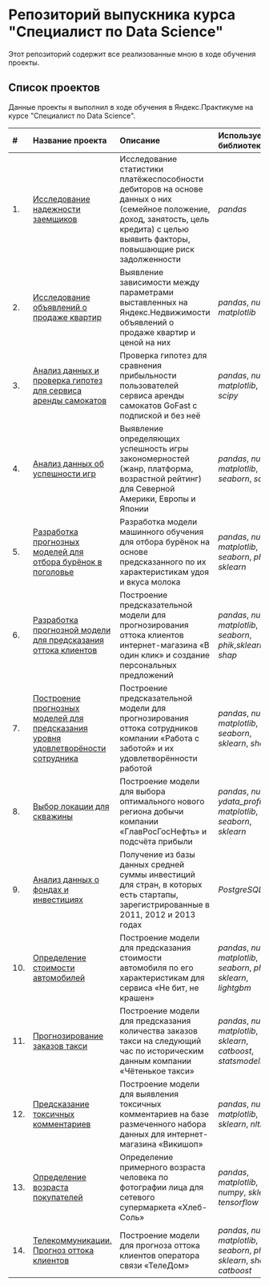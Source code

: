 # Репозиторий выпускника курса "Специалист по Data Science"

Этот репозиторий содержит все реализованные мною в ходе обучения проекты.

## Список проектов

Данные проекты я выполнил в ходе обучения в Яндекс.Практикуме на курсе "Специалист по Data Science".

| #    | Название проекта                                                                               | Описание | Используемые библиотеки | 
| :----|:-----------------------------------------------------------------------------------------------| :------- | :---------------------- | 
| 1.   | [Исследование надежности заемщиков](01%20Borrowers%20reliability) | Исследование статистики платёжеспособности дебиторов на основе данных о них (семейное положение, доход, занятость, цель кредита) с целью выявить факторы, повышающие риск задолженности | *pandas* | 
| 2.   | [Исследование объявлений о продаже квартир](02%20Apartment%20sale%20advertisements)                                         | Выявление зависимости между параметрами выставленных на Яндекс.Недвижимости объявлений о продаже квартир и ценой на них | *pandas*, *numpy*, *matplotlib* |
| 3.   | [Анализ данных и проверка гипотез для сервиса аренды самокатов](03%20Scooter%20rental%20service)                     | Проверка гипотез для сравнения прибыльности пользователей сервиса аренды самокатов GoFast с подпиской и без неё | *pandas*, *numpy*, *matplotlib*, *scipy* |
| 4.   | [Анализ данных об успешности игр](04%20Console%20games)                                                   | Выявление определяющих успешность игры закономерностей (жанр, платформа, возрастной рейтинг) для Северной Америки, Европы и Японии | *pandas*, *numpy*, *matplotlib*, *seaborn*, *scipy* |
| 5.   | [Разработка прогнозных моделей для отбора бурёнок в поголовье ](05%20Cow%20selection)                     | Разработка модели машинного обучения для отбора бурёнок на основе предсказанного по их характеристикам удоя и вкуса молока | *pandas*, *numpy*, *matplotlib*, *seaborn*, *phik*, *sklearn*  |
| 6.   | [Разработка прогнозной модели для предсказания оттока клиентов](06%20Customer%20purchasing%20activity)                     | Построение предсказательной модели для прогнозирования оттока клиентов интернет-магазина «В один клик» и создание персональных предложений | *pandas*, *numpy*,  *matplotlib*, *seaborn*, *phik*,*sklearn*, *shap* |
| 7.   | [Построение прогнозных моделей для предсказания уровня удовлетворёности сотрудника](07%20Employee%20satisfaction%20level) | Построение предсказательной модели для прогнозирования оттока сотрудников компании «Работа с заботой» и их удовлетворённости работой | *pandas*, *numpy*, *matplotlib*, *seaborn*, *sklearn*, *shap* |
| 8.   | [Выбор локации для скважины](08%20Oil%20well%20profitability)                                                        | Построение модели для выбора оптимального нового региона добычи компании «ГлавРосГосНефть» и подсчёта прибыли | *pandas*, *numpy*, *ydata_profiling*, *matplotlib*, *seaborn*, *sklearn* |
| 9.   | [Анализ данных о фондах и инвестициях](09%20Country%20investitions%20SQL%20table)                                              | Получение из базы данных средней суммы инвестиций для стран, в которых есть стартапы, зарегистрированные в 2011, 2012 и 2013 годах | *PostgreSQL* |
| 10.  | [Определение стоимости автомобилей](10%20Car%20cost)                                                | Построение модели для предсказания стоимости автомобиля по его характеристикам для сервиса «Не бит, не крашен» | *pandas*, *numpy*, *matplotlib*, *seaborn*, *phik*, *sklearn*, *lightgbm* |
| 11.  | [Прогнозирование заказов такси](11%20Taxi%20order)                                                    | Построение модели для предсказания количества заказов такси на следующий час по историческим данным компании «Чётенькое такси»| *pandas*, *numpy*, *matplotlib*, *sklearn*, *catboost*, *statsmodels* |
| 12.  | [Предсказание токсичных комментариев](12%20Toxic%20comments)                                              | Построение модели для выявления токсичных комментариев на базе размеченного набора данных для интернет-магазина «Викишоп»| *pandas*, *numpy*, *matplotlib*, *sklearn*, *nltk* |
| 13.  | [Определение возраста покупателей](13%20Computer%20vision%20customers%20age)                                                 | Определение примерного возраста человека по фотографии лица для сетевого супермаркета «Хлеб-Соль»| *pandas*, *matplotlib*, *numpy*, *sklearn*, *tensorflow* |
| 14.  | [Телекоммуникации. Прогноз оттока клиентов](14%20Telecommunications%20customers%20churn)                                        | Построение модели для прогноза оттока клиентов оператора связи «ТелеДом»| *pandas*, *numpy*, *matplotlib*, *seaborn*, *phik*, *sklearn*, *shap*, *catboost* |
